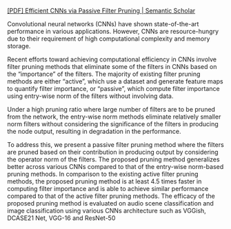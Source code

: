 [[PDF] Efficient CNNs via Passive Filter Pruning | Semantic Scholar](https://www.semanticscholar.org/paper/Efficient-CNNs-via-Passive-Filter-Pruning-Singh-Plumbley/83bb559408460885567745290005f98d8662f193)

Convolutional neural networks (CNNs) have shown state-of-the-art performance in various applications. However, CNNs are resource-hungry due to their requirement of high computational complexity and memory storage.

Recent efforts toward achieving computational efficiency in CNNs involve filter pruning methods that eliminate some of the filters in CNNs based on the “importance” of the filters. The majority of existing filter pruning methods are either “active”, which use a dataset and generate feature maps to quantify filter importance, or “passive”, which compute filter importance using entry-wise norm of the filters without involving data.

Under a high pruning ratio where large number of filters are to be pruned from the network, the entry-wise norm methods eliminate relatively smaller norm filters without considering the significance of the filters in producing the node output, resulting in degradation in the performance.

To address this, we present a passive filter pruning method where the filters are pruned based on their contribution in producing output by considering the operator norm of the filters. The proposed pruning method generalizes better across various CNNs compared to that of the entry-wise norm-based pruning methods. In comparison to the existing active filter pruning methods, the proposed pruning method is at least 4.5 times faster in computing filter importance and is able to achieve similar performance compared to that of the active filter pruning methods. The efficacy of the proposed pruning method is evaluated on audio scene classification and image classification using various CNNs architecture such as VGGish, DCASE21 Net, VGG-16 and ResNet-50